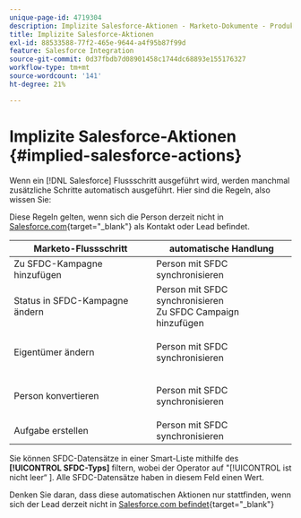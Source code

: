 ```yaml
---
unique-page-id: 4719304
description: Implizite Salesforce-Aktionen - Marketo-Dokumente - Produktdokumentation
title: Implizite Salesforce-Aktionen
exl-id: 88533588-77f2-465e-9644-a4f95b87f99d
feature: Salesforce Integration
source-git-commit: 0d37fbdb7d08901458c1744dc68893e155176327
workflow-type: tm+mt
source-wordcount: '141'
ht-degree: 21%

---
```


# Implizite Salesforce-Aktionen {#implied-salesforce-actions}

Wenn ein [!DNL Salesforce] Flussschritt ausgeführt wird, werden manchmal zusätzliche Schritte automatisch ausgeführt. Hier sind die Regeln, also wissen Sie:

Diese Regeln gelten, wenn sich die Person derzeit nicht in [Salesforce.com](https://Salesforce.com){target="_blank"} als Kontakt oder Lead befindet.

<table> 
 <thead> 
  <tr> 
   <th>Marketo-Flussschritt</th> 
   <th>automatische Handlung</th> 
  </tr> 
 </thead> 
 <tbody> 
  <tr> 
   <td>Zu SFDC-Kampagne hinzufügen</td> 
   <td>Person mit SFDC synchronisieren</td> 
  </tr> 
  <tr> 
   <td>Status in SFDC-Kampagne ändern</td> 
   <td>Person mit SFDC synchronisieren<br> Zu SFDC Campaign hinzufügen</td> 
  </tr> 
  <tr> 
   <td>Eigentümer ändern</td> 
   <td><p>Person mit SFDC synchronisieren</p></td> 
  </tr> 
  <tr> 
   <td>Person konvertieren</td> 
   <td><p>Person mit SFDC synchronisieren</p></td> 
  </tr> 
  <tr> 
   <td>Aufgabe erstellen</td> 
   <td>Person mit SFDC synchronisieren</td> 
  </tr> 
 </tbody> 
</table>

Sie können SFDC-Datensätze in einer Smart-Liste mithilfe des **[!UICONTROL SFDC-Typs]** filtern, wobei der Operator auf &quot;[!UICONTROL ist nicht leer“ ]. Alle SFDC-Datensätze haben in diesem Feld einen Wert.

Denken Sie daran, dass diese automatischen Aktionen nur stattfinden, wenn sich der Lead derzeit nicht in [Salesforce.com befindet](https://salesforce.com){target="_blank"}
